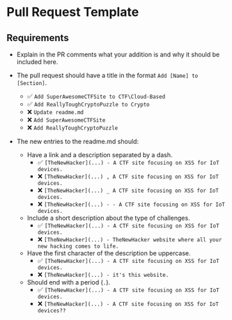 # Pull Request Template

## Requirements

- Explain in the PR comments what your addition is and why it should be included here.

- The pull request should have a title in the format `Add [Name] to [Section]`.
  - ✅ `Add SuperAwesomeCTFSite to CTF\Cloud-Based`
  - ✅ `Add ReallyToughCryptoPuzzle to Crypto`
  - ❌ `Update readme.md`
  - ❌ `Add SuperAwesomeCTFSite`
  - ❌ `Add ReallyToughCryptoPuzzle`

- The new entries to the readme.md should:
  - Have a link and a description separated by a dash.
    - ✅ `[TheNewHacker](...) - A CTF site focusing on XSS for IoT devices.`
    - ❌ `[TheNewHacker](...) , A CTF site focusing on XSS for IoT devices.`
    - ❌ `[TheNewHacker](...) _ A CTF site focusing on XSS for IoT devices.`
    - ❌ `[TheNewHacker](...) - - A CTF site focusing on XSS for IoT devices.`
  - Include a short description about the type of challenges.
    - ✅ `[TheNewHacker](...) - A CTF site focusing on XSS for IoT devices.`
    - ❌ `[TheNewHacker](...) - TheNewHacker website where all your new hacking comes to life.`
  - Have the first character of the description be uppercase.
    - ✅ `[TheNewHacker](...) - A CTF site focusing on XSS for IoT devices.`
    - ❌ `[TheNewHacker](...) - it's this website.`
  - Should end with a period (`.`).
    - ✅ `[TheNewHacker](...) - A CTF site focusing on XSS for IoT devices.`
    - ❌ `[TheNewHacker](...) - A CTF site focusing on XSS for IoT devices??`


